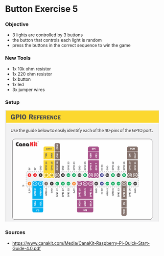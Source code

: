 # Button Exercise 5

### Objective

* 3 lights are controlled by 3 buttons
* the button that controls each light is random
* press the buttons in the correct sequence to win the game


### New Tools

* 1x 10k ohm resistor
* 1x 220 ohm resistor
* 1x button
* 1x led
* 3x jumper wires


### Setup

![GPIO Reference](help5.png)

### Sources

* https://www.canakit.com/Media/CanaKit-Raspberry-Pi-Quick-Start-Guide-4.0.pdf


